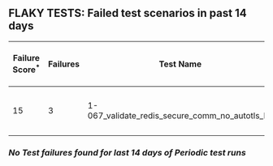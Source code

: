 ## FLAKY TESTS: Failed test scenarios in past 14 days
| Failure Score<sup>*</sup> | Failures | Test Name | Last Seen | PR List and Logs 
|---|---|---|---|---|
| 15 | 3 | 1-067_validate_redis_secure_comm_no_autotls_ha  | 6 days ago | 3: [#738](https://github.com/redhat-developer/gitops-operator/pull/738)<sup>[1](https://storage.googleapis.com/test-platform-results/pr-logs/pull/redhat-developer_gitops-operator/738/pull-ci-redhat-developer-gitops-operator-master-v4.13-kuttl-parallel/1803918058775908352/build-log.txt)</sup> [#737](https://github.com/redhat-developer/gitops-operator/pull/737)<sup>[1](https://storage.googleapis.com/test-platform-results/pr-logs/pull/redhat-developer_gitops-operator/737/pull-ci-redhat-developer-gitops-operator-master-v4.13-kuttl-parallel/1804397999082704896/build-log.txt)</sup> [#653](https://github.com/redhat-developer/gitops-operator/pull/653)<sup>[1](https://storage.googleapis.com/test-platform-results/pr-logs/pull/redhat-developer_gitops-operator/653/pull-ci-redhat-developer-gitops-operator-master-v4.12-kuttl-parallel/1804414264157409280/build-log.txt)</sup> 

### *No Test failures found for last 14 days of __Periodic__ test runs*
